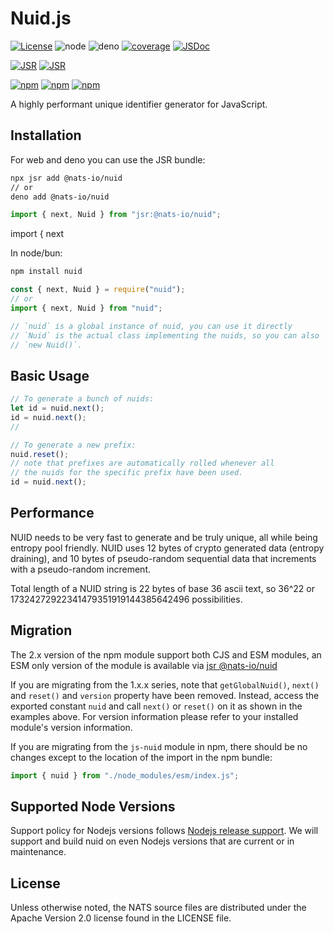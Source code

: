 # Nuid.js

[![License](https://img.shields.io/badge/Licence-Apache%202.0-blue.svg)](./LICENSE)
![node](https://github.com/nats-io/nuid.js/actions/workflows/node.yml/badge.svg)
![deno](https://github.com/nats-io/nuid.js/actions/workflows/deno.yml/badge.svg)
[![coverage](https://coveralls.io/repos/github/nats-io/nuid.js/badge.svg?branch=main)](https://coveralls.io/github/nats-io/nuid.js?branch=main)
[![JSDoc](https://img.shields.io/badge/JSDoc-reference-blue)](https://nats-io.github.io/nuid.js)

[![JSR](https://jsr.io/badges/@nats-io/nuid)](https://jsr.io/@nats-io/nuid.js)
[![JSR](https://jsr.io/badges/@nats-io/nuid/score)](https://jsr.io/@nats-io/nuid.js)

[![npm](https://img.shields.io/npm/v/%40nats-io%2Fnuid)](https://www.npmjs.com/package/@nats-io/nuid.js)
[![npm](https://img.shields.io/npm/dt/%40nats-io%2Fnuid)](https://www.npmjs.com/package/@nats-io/nuid.js)
[![npm](https://img.shields.io/npm/dm/%40nats-io%2Fnuid)](https://www.npmjs.com/package/@nats-io/nuid.js)

A highly performant unique identifier generator for JavaScript.

## Installation

For web and deno you can use the JSR bundle:

```bash
npx jsr add @nats-io/nuid
// or
deno add @nats-io/nuid
```

```typescript
import { next, Nuid } from "jsr:@nats-io/nuid";
```

import { next

In node/bun:

```bash
npm install nuid
```

```javascript
const { next, Nuid } = require("nuid");
// or
import { next, Nuid } from "nuid";

// `nuid` is a global instance of nuid, you can use it directly
// `Nuid` is the actual class implementing the nuids, so you can also
// `new Nuid()`.
```

## Basic Usage

```javascript
// To generate a bunch of nuids:
let id = nuid.next();
id = nuid.next();
//

// To generate a new prefix:
nuid.reset();
// note that prefixes are automatically rolled whenever all
// the nuids for the specific prefix have been used.
id = nuid.next();
```

## Performance

NUID needs to be very fast to generate and be truly unique, all while being
entropy pool friendly. NUID uses 12 bytes of crypto generated data (entropy
draining), and 10 bytes of pseudo-random sequential data that increments with a
pseudo-random increment.

Total length of a NUID string is 22 bytes of base 36 ascii text, so 36^22 or
17324272922341479351919144385642496 possibilities.

## Migration

The 2.x version of the npm module support both CJS and ESM modules, an ESM only
version of the module is available via
[jsr @nats-io/nuid](https://jsr.io/@nats-io/nuid)

If you are migrating from the 1.x.x series, note that `getGlobalNuid()`,
`next()` and `reset()` and `version` property have been removed. Instead, access
the exported constant `nuid` and call `next()` or `reset()` on it as shown in
the examples above. For version information please refer to your installed
module's version information.

If you are migrating from the `js-nuid` module in npm, there should be no
changes except to the location of the import in the npm bundle:

```typescript
import { nuid } from "./node_modules/esm/index.js";
```

## Supported Node Versions

Support policy for Nodejs versions follows
[Nodejs release support](https://github.com/nodejs/Release). We will support and
build nuid on even Nodejs versions that are current or in maintenance.

## License

Unless otherwise noted, the NATS source files are distributed under the Apache
Version 2.0 license found in the LICENSE file.
